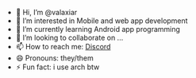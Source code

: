 - 👋 Hi, I’m @valaxiar
- 👀 I’m interested in Mobile and web app development
- 🌱 I’m currently learning Android app programming 
- 💞️ I’m looking to collaborate on ...
- 📫 How to reach me: [Discord](https://discord.com/users/739644629187559445)
- 😄 Pronouns: they/them
- ⚡ Fun fact: i use arch btw

<!---
valaxiar/valaxiar is a ✨ special ✨ repository because its `README.md` (this file) appears on your GitHub profile.
You can click the Preview link to take a look at your changes.
--->
